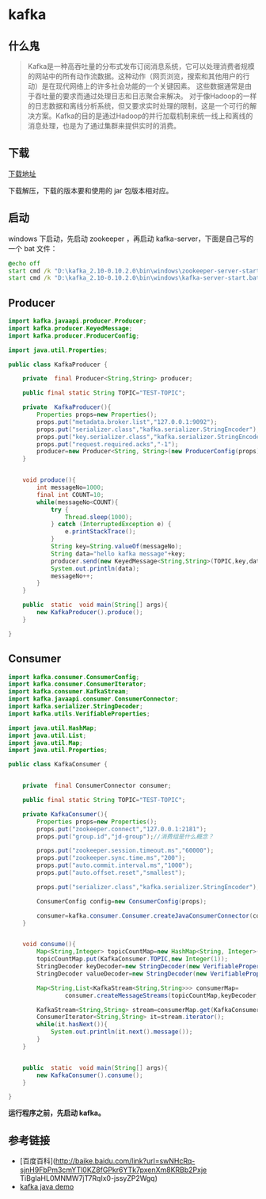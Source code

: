 # kafka

## 什么鬼
> Kafka是一种高吞吐量的分布式发布订阅消息系统，它可以处理消费者规模的网站中的所有动作流数据。这种动作（网页浏览，搜索和其他用户的行动）是在现代网络上的许多社会功能的一个关键因素。 这些数据通常是由于吞吐量的要求而通过处理日志和日志聚合来解决。 对于像Hadoop的一样的日志数据和离线分析系统，但又要求实时处理的限制，这是一个可行的解决方案。Kafka的目的是通过Hadoop的并行加载机制来统一线上和离线的消息处理，也是为了通过集群来提供实时的消费。

## 下载

[下载地址](http://kafka.apache.org/downloads)

下载解压，下载的版本要和使用的 jar 包版本相对应。

## 启动
windows 下启动，先启动 zookeeper ，再启动 kafka-server，下面是自己写的一个 bat 文件：

```bat
@echo off
start cmd /k "D:\kafka_2.10-0.10.2.0\bin\windows\zookeeper-server-start.bat D:\kafka_2.10-0.10.2.0\config\zookeeper.properties"
start cmd /k "D:\kafka_2.10-0.10.2.0\bin\windows\kafka-server-start.bat D:\kafka_2.10-0.10.2.0\config\server.properties"
```

## Producer

```java
import kafka.javaapi.producer.Producer;
import kafka.producer.KeyedMessage;
import kafka.producer.ProducerConfig;

import java.util.Properties;

public class KafkaProducer {

    private  final Producer<String,String> producer;

    public final static String TOPIC="TEST-TOPIC";

    private  KafkaProducer(){
        Properties props=new Properties();
        props.put("metadata.broker.list","127.0.0.1:9092");
        props.put("serializer.class","kafka.serializer.StringEncoder");
        props.put("key.serializer.class","kafka.serializer.StringEncoder");
        props.put("request.required.acks","-1");
        producer=new Producer<String, String>(new ProducerConfig(props)) ;
    }


    void produce(){
        int messageNo=1000;
        final int COUNT=10;
        while(messageNo<COUNT){
            try {
                Thread.sleep(1000);
            } catch (InterruptedException e) {
                e.printStackTrace();
            }
            String key=String.valueOf(messageNo);
            String data="hello kafka message"+key;
            producer.send(new KeyedMessage<String,String>(TOPIC,key,data));
            System.out.println(data);
            messageNo++;
        }
    }

    public  static  void main(String[] args){
        new KafkaProducer().produce();
    }

}
```

## Consumer

```java
import kafka.consumer.ConsumerConfig;
import kafka.consumer.ConsumerIterator;
import kafka.consumer.KafkaStream;
import kafka.javaapi.consumer.ConsumerConnector;
import kafka.serializer.StringDecoder;
import kafka.utils.VerifiableProperties;

import java.util.HashMap;
import java.util.List;
import java.util.Map;
import java.util.Properties;

public class KafkaConsumer {


    private  final ConsumerConnector consumer;

    public final static String TOPIC="TEST-TOPIC";

    private KafkaConsumer(){
        Properties props=new Properties();
        props.put("zookeeper.connect","127.0.0.1:2181");
        props.put("group.id","jd-group");//消费组是什么概念？

        props.put("zookeeper.session.timeout.ms","60000");
        props.put("zookeeper.sync.time.ms","200");
        props.put("auto.commit.interval.ms","1000");
        props.put("auto.offset.reset","smallest");

        props.put("serializer.class","kafka.serializer.StringEncoder");

        ConsumerConfig config=new ConsumerConfig(props);

        consumer=kafka.consumer.Consumer.createJavaConsumerConnector(config);
    }


    void consume(){
        Map<String,Integer> topicCountMap=new HashMap<String, Integer>();
        topicCountMap.put(KafkaConsumer.TOPIC,new Integer(1));
        StringDecoder keyDecoder=new StringDecoder(new VerifiableProperties());
        StringDecoder valueDecoder=new StringDecoder(new VerifiableProperties());

        Map<String,List<KafkaStream<String,String>>> consumerMap=
                consumer.createMessageStreams(topicCountMap,keyDecoder,valueDecoder);

        KafkaStream<String,String> stream=consumerMap.get(KafkaConsumer.TOPIC).get(0);
        ConsumerIterator<String,String> it=stream.iterator();
        while(it.hasNext()){
            System.out.println(it.next().message());
        }
    }


    public  static  void main(String[] args){
        new KafkaConsumer().consume();
    }

}
```

**运行程序之前，先启动 kafka。**

## 参考链接
- [百度百科](http://baike.baidu.com/link?url=swNHcRq-sjnH9FbPm3cmYTl0KZ8fGPkr6YTk7pxenXm8KRBb2Pxje
TiBgIaHL0MNMW7jT7RqIx0-jssyZP2Wgq)
- [kafka java demo](http://wandejun1012.iteye.com/blog/2310349)
